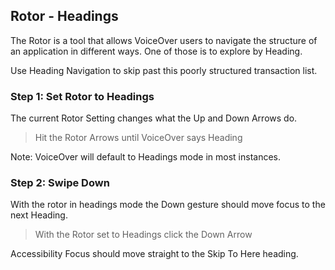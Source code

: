 ## Rotor - Headings
The Rotor is a tool that allows VoiceOver users to navigate the structure of an application in different ways. One of those is to explore by Heading. 

Use Heading Navigation to skip past this poorly structured transaction list.

### Step 1: Set Rotor to Headings
The current Rotor Setting changes what the Up and Down Arrows do. 

> Hit the Rotor Arrows until VoiceOver says Heading

Note: VoiceOver will default to Headings mode in most instances. 

### Step 2: Swipe Down
With the rotor in headings mode the Down gesture should move focus to the next Heading.

> With the Rotor set to Headings click the Down Arrow

Accessibility Focus should move straight to the Skip To Here heading.